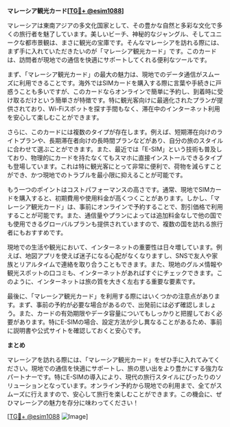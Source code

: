 **マレーシア観光カード[[TG💪+ @esim1088](https://t.me/s/esim1088)]**

マレーシアは東南アジアの多文化国家として、その豊かな自然と多彩な文化で多くの旅行者を魅了しています。美しいビーチ、神秘的なジャングル、そしてユニークな都市景観は、まさに観光の宝庫です。そんなマレーシアを訪れる際には、まず手に入れていただきたいのが「マレーシア観光カード」です。このカードは、訪問者が現地での通信を快適にサポートしてくれる便利なツールです。

まず、「マレーシア観光カード」の最大の魅力は、現地でのデータ通信がスムーズに利用できることです。海外ではSIMカードを購入する際に言葉や手続きに戸惑うことも多いですが、このカードならオンラインで簡単に予約し、到着時に受け取るだけという簡単さが特徴です。特に観光客向けに最適化されたプランが提供されており、Wi-Fiスポットを探す手間もなく、滞在中のインターネット利用を安心して楽しむことができます。

さらに、このカードには複数のタイプが存在します。例えば、短期滞在向けのライトプランや、長期滞在者向けの長時間プランなどがあり、自分の旅のスタイルに合わせて選ぶことができます。また、最近では「E-SIM」という技術も普及しており、物理的にカードを持たなくてもスマホに直接インストールできるタイプも登場しています。これは特に観光客にとって非常に便利で、荷物を減らすことができ、かつ現地でのトラブルを最小限に抑えることが可能です。

もう一つのポイントはコストパフォーマンスの高さです。通常、現地でSIMカードを購入すると、初期費用や使用料金が高くつくことがあります。しかし、「マレーシア観光カード」は、事前にオンラインで予約することで、割引価格で利用することが可能です。また、通信量やプランによっては追加料金なしで他の国でも使用できるグローバルプランも提供されていますので、複数の国を訪れる旅行者にもおすすめです。

現地での生活や観光において、インターネットの重要性は日々増しています。例えば、地図アプリを使えば迷子になる心配がなくなりますし、SNSで友人や家族とリアルタイムで連絡を取り合うこともできます。また、現地のグルメ情報や観光スポットの口コミも、インターネットがあればすぐにチェックできます。このように、インターネットは旅の質を大きく左右する重要な要素です。

最後に、「マレーシア観光カード」を利用する際にはいくつかの注意点があります。まず、事前の予約が必要な場合があるので、出発前には必ず確認しましょう。また、カードの有効期限やデータ容量についてもしっかりと把握しておく必要があります。特にE-SIMの場合、設定方法が少し異なることがあるため、事前に説明書や公式サイトを確認しておくと安心です。

**まとめ**

マレーシアを訪れる際には、「マレーシア観光カード」をぜひ手に入れてみてください。現地での通信を快適にサポートし、旅の思い出をより豊かにする強力なパートナーです。特にE-SIMの導入により、現代の旅行スタイルにぴったりのソリューションとなっています。オンライン予約から現地での利用まで、全てがスムーズに行えますので、安心して旅行を楽しむことができます。この機会に、ぜひマレーシアの魅力を存分に味わってください！

[[TG💪+ @esim1088](https://t.me/s/esim1088) ![Image](https://i.postimg.cc/Y0z9fWf4/image.png)]